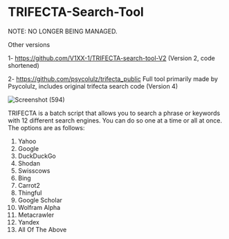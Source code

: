 # TRIFECTA-Search-Tool

NOTE: NO LONGER BEING MANAGED.

Other versions 

1- https://github.com/V1XX-1/TRIFECTA-search-tool-V2 (Version 2, code shortened)

2- https://github.com/psycolulz/trifecta_public Full tool primarily made by Psycolulz, includes original trifecta search code (Version 4)

![Screenshot (594)](https://user-images.githubusercontent.com/87498078/136637874-819aa11e-923e-41dd-a756-57ec19a998ec.png)


TRIFECTA is a batch script that allows you to search a phrase or keywords with 12 different search engines. You can do so one at a time or all at once. The options are as follows:


1. Yahoo
2. Google
3. DuckDuckGo
4. Shodan
5. Swisscows
6. Bing
7. Carrot2
8. Thingful
9. Google Scholar
10. Wolfram Alpha
11. Metacrawler
12. Yandex
13. All Of The Above


